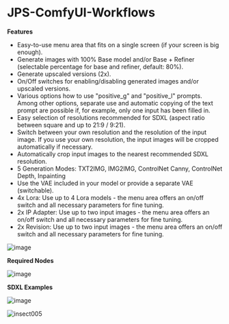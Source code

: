 # JPS-ComfyUI-Workflows

__Features__

* Easy-to-use menu area that fits on a single screen (if your screen is big enough).
* Generate images with 100% Base model and/or Base + Refiner (selectable percentage for base and refiner, default: 80%).
* Generate upscaled versions (2x).
* On/Off switches for enabling/disabling generated images and/or upscaled versions.
* Various options how to use "positive_g" and "positive_l" prompts. Among other options, separate use and automatic copying of the text prompt are possible if, for example, only one input has been filled in.
* Easy selection of resolutions recommended for SDXL (aspect ratio between square and up to 21:9 / 9:21).
* Switch between your own resolution and the resolution of the input image. If you use your own resolution, the input images will be cropped automatically if necessary.
* Automatically crop input images to the nearest recommended SDXL resolution.
* 5 Generation Modes: TXT2IMG, IMG2IMG, ControlNet Canny, ControlNet Depth, Inpainting
* Use the VAE included in your model or provide a separate VAE (switchable).
* 4x Lora: Use up to 4 Lora models - the menu area offers an on/off switch and all necessary parameters for fine tuning.
* 2x IP Adapter: Use up to two input images - the menu area offers an on/off switch and all necessary parameters for fine tuning.
* 2x Revision: Use up to two input images - the menu area offers an on/off switch and all necessary parameters for fine tuning.

![image](https://github.com/JPS-GER/JPS-ComfyUI-Workflows/assets/142158778/2fef3cea-7ae4-403a-9705-f6ddbdf504c5)

__Required Nodes__

![image](https://github.com/JPS-GER/JPS-ComfyUI-Workflows/assets/142158778/f534ce85-f2df-4ef7-9eac-6c83fbb85edc)

__SDXL Examples__

![image](https://github.com/JPS-GER/JPS-ComfyUI-Workflows/assets/142158778/561e930c-152a-41af-9610-8d7f187169fa)

![insect005](https://github.com/JPS-GER/JPS-ComfyUI-Workflows/assets/142158778/8c7396f7-93cc-46a5-9c19-e9e010fb000a)





